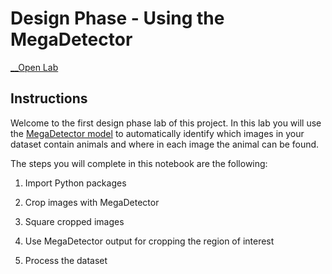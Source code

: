 # Design Phase - Using the MegaDetector

[__Open Lab](https://www.coursera.org/learn/ai-and-climate-change/ungradedLab/wFSZ3/design-phase-using-the-megadetector/lab?path=%2Fnotebooks%2FC2_W4_Lab_1_design_phase_1.ipynb)

## Instructions

Welcome to the first design phase lab of this project. In this lab you will use the [MegaDetector model](https://github.com/microsoft/CameraTraps/blob/main/megadetector.md) to automatically identify which images in your dataset contain animals and where in each image the animal can be found.

The steps you will complete in this notebook are the following:

1. Import Python packages

2. Crop images with MegaDetector

3. Square cropped images

4. Use MegaDetector output for cropping the region of interest

5. Process the dataset
